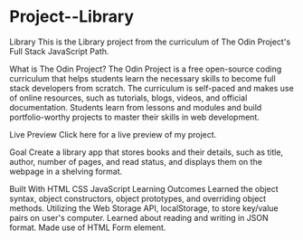 # Project--Library

Library
This is the Library project from the curriculum of The Odin Project's Full Stack JavaScript Path.

What is The Odin Project?
The Odin Project is a free open-source coding curriculum that helps students learn the necessary skills to become full stack developers from scratch. The curriculum is self-paced and makes use of online resources, such as tutorials, blogs, videos, and official documentation. Students learn from lessons and modules and build portfolio-worthy projects to master their skills in web development.

Live Preview
Click here for a live preview of my project.

Goal
Create a library app that stores books and their details, such as title, author, number of pages, and read status, and displays them on the webpage in a shelving format.

Built With
HTML
CSS
JavaScript
Learning Outcomes
Learned the object syntax, object constructors, object prototypes, and overriding object methods.
Utilizing the Web Storage API, localStorage, to store key/value pairs on user's computer.
Learned about reading and writing in JSON format.
Made use of HTML Form element.
